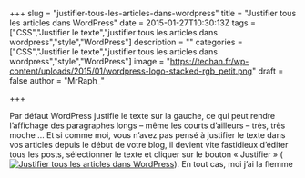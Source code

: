 +++
slug = "justifier-tous-les-articles-dans-wordpress"
title = "Justifier tous les articles dans WordPress"
date = 2015-01-27T10:30:13Z
tags = ["CSS","Justifier le texte","justifier tous les articles dans wordpress","style","WordPress"]
description = ""
categories = ["CSS","Justifier le texte","justifier tous les articles dans wordpress","style","WordPress"]
image = "https://techan.fr/wp-content/uploads/2015/01/wordpress-logo-stacked-rgb_petit.png"
draft = false
author = "MrRaph_"

+++


Par défaut WordPress justifie le texte sur la gauche, ce qui peut rendre l’affichage des paragraphes longs – même les courts d’ailleurs – très, très moche … Et si comme moi, vous n’avez pas pensé à justifier le texte dans vos articles depuis le début de votre blog, il devient vite fastidieux d’éditer tous les posts, sélectionner le texte et cliquer sur le bouton « Justifier » ([![Justifier tous les articles dans WordPress](https://techan.fr/wp-content/uploads/2015/01/justifier.png)](https://techan.fr/wp-content/uploads/2015/01/justifier.png)). En tout cas, moi j’ai la flemme 